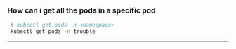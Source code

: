 ### How can i get all the pods in a specific pod
```bash
 # kubectl get pods -n <namespace>
 kubectl get pods -n trouble
```
---
